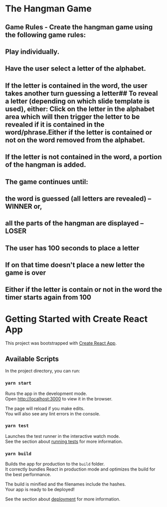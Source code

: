 # The Hangman Game

## Game Rules - Create the hangman game using the following game rules:

## Play individually.

## Have the user select a letter of the alphabet.

## If the letter is contained in the word, the user takes another turn guessing a letter## To reveal a letter (depending on which slide template is used), either: Click on the letter in the alphabet area which will then trigger the letter to be revealed if it is contained in the word/phrase.Either if the letter is contained or not on the word removed from the alphabet.

## If the letter is not contained in the word, a portion of the hangman is added.

## The game continues until:

## the word is guessed (all letters are revealed) – WINNER or,

## all the parts of the hangman are displayed – LOSER

## The user has 100 seconds to place a letter

## If on that time doesn't place a new letter the game is over

## Either if the letter is contain or not in the word the timer starts again from 100

# Getting Started with Create React App

This project was bootstrapped with [Create React App](https://github.com/facebook/create-react-app).

## Available Scripts

In the project directory, you can run:

### `yarn start`

Runs the app in the development mode.\
Open [http://localhost:3000](http://localhost:3000) to view it in the browser.

The page will reload if you make edits.\
You will also see any lint errors in the console.

### `yarn test`

Launches the test runner in the interactive watch mode.\
See the section about [running tests](https://facebook.github.io/create-react-app/docs/running-tests) for more information.

### `yarn build`

Builds the app for production to the `build` folder.\
It correctly bundles React in production mode and optimizes the build for the best performance.

The build is minified and the filenames include the hashes.\
Your app is ready to be deployed!

See the section about [deployment](https://facebook.github.io/create-react-app/docs/deployment) for more information.
